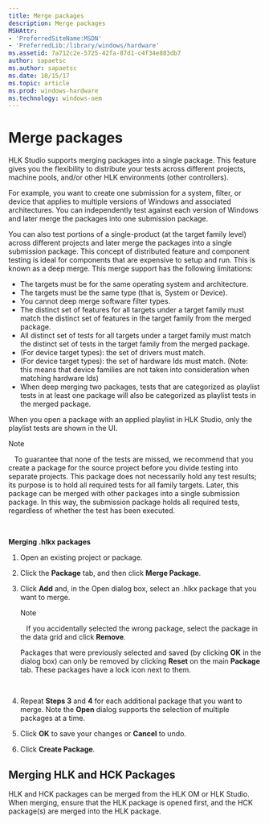 ```yaml
---
title: Merge packages
description: Merge packages
MSHAttr:
- 'PreferredSiteName:MSDN'
- 'PreferredLib:/library/windows/hardware'
ms.assetid: 7a712c2e-5725-42fa-87d1-c4f34e883db7
author: sapaetsc
ms.author: sapaetsc
ms.date: 10/15/17
ms.topic: article
ms.prod: windows-hardware
ms.technology: windows-oem
---
```


# Merge packages


HLK Studio supports merging packages into a single package. This feature gives you the flexibility to distribute your tests across different projects, machine pools, and/or other HLK environments (other controllers).

For example, you want to create one submission for a system, filter, or device that applies to multiple versions of Windows and associated architectures. You can independently test against each version of Windows and later merge the packages into one submission package.

You can also test portions of a single-product (at the target family level) across different projects and later merge the packages into a single submission package. This concept of distributed feature and component testing is ideal for components that are expensive to setup and run. This is known as a deep merge. This merge support has the following limitations:

-   The targets must be for the same operating system and architecture.
-   The targets must be the same type (that is, System or Device).
-   You cannot deep merge software filter types.
-   The distinct set of features for all targets under a target family must match the distinct set of features in the target family from the merged package.
-   All distinct set of tests for all targets under a target family must match the distinct set of tests in the target family from the merged package.
-   (For device target types): the set of drivers must match.
-   (For device target types): the set of hardware Ids must match. (Note: this means that device families are not taken into consideration when matching hardware Ids)
-   When deep merging two packages, tests that are categorized as playlist tests in at least one package will also be categorized as playlist tests in the merged package.

When you open a package with an applied playlist in HLK Studio, only the playlist tests are shown in the UI.

>[!NOTE]
>  
To guarantee that none of the tests are missed, we recommend that you create a package for the source project before you divide testing into separate projects. This package does not necessarily hold any test results; its purpose is to hold all required tests for all family targets. Later, this package can be merged with other packages into a single submission package. In this way, the submission package holds all required tests, regardless of whether the test has been executed.

 

**Merging .hlkx packages**

1.  Open an existing project or package.

2.  Click the **Package** tab, and then click **Merge Package**.

3.  Click **Add** and, in the Open dialog box, select an .hlkx package that you want to merge.

    >[!NOTE]
    >  
    If you accidentally selected the wrong package, select the package in the data grid and click **Remove**.

    Packages that were previously selected and saved (by clicking **OK** in the dialog box) can only be removed by clicking **Reset** on the main **Package** tab. These packages have a lock icon next to them.

     

4.  Repeat **Steps 3** and **4** for each additional package that you want to merge. Note the **Open** dialog supports the selection of multiple packages at a time.

5.  Click **OK** to save your changes or **Cancel** to undo.

6.  Click **Create Package**.

## <span id="Merging_HLK_and_HCK_Packages"></span><span id="merging_hlk_and_hck_packages"></span><span id="MERGING_HLK_AND_HCK_PACKAGES"></span>Merging HLK and HCK Packages


HLK and HCK packages can be merged from the HLK OM or HLK Studio. When merging, ensure that the HLK package is opened first, and the HCK package(s) are merged into the HLK package.

 

 






